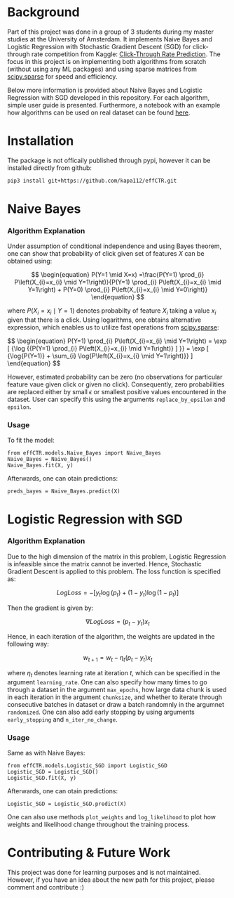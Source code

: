 # Background

Part of this project was done in a group of 3 students during my master studies at the University of Amsterdam. It implements Naive Bayes and Logistic Regression with Stochastic Gradient Descent (SGD) for click-through rate competition from Kaggle: [Click-Through Rate Prediction](https://www.kaggle.com/c/avazu-ctr-prediction/overview). The focus in this project is on implementing both algorithms from scratch (without using any ML packages) and using sparse matrices from [scipy.sparse](https://docs.scipy.org/doc/scipy/reference/sparse.html) for speed and efficiency.

Below more information is provided about Naive Bayes and Logistic Regression with SGD developed in this repository. For each algorithm, simple user guide is presented. Furthermore, a notebook with an example how algorithms can be used on real dataset can be found [here](https://github.com/kapa112/effCTR/blob/main/notebooks/Avazu_CTR_Predictions.ipynb).

# Installation

The package is not officaily published through pypi, however it can be installed directly from github:
```bash
pip3 install git+https://github.com/kapa112/effCTR.git
```

# Naive Bayes

### Algorithm Explanation

Under assumption of conditional independence and using Bayes theorem, one can show that probability of click given set of features $X$ can be obtained using:

$$
\begin{equation}
P(Y=1 \mid X=x) =\frac{P(Y=1) \prod_{i} P\left(X_{i}=x_{i} \mid Y=1\right)}{P(Y=1) \prod_{i} P\left(X_{i}=x_{i} \mid Y=1\right) + P(Y=0) \prod_{i} P\left(X_{i}=x_{i} \mid Y=0\right)}
\end{equation}
$$

where $P\left(X_{i}=x_{i} \mid Y=1\right)$ denotes probabilty of feature $X_i$ taking a value $x_i$ given that there is a click. Using logarithms, one obtains alternative expression, which enables us to utilize fast operations from [scipy.sparse](https://docs.scipy.org/doc/scipy/reference/sparse.html):

$$
\begin{equation}
P(Y=1) \prod_{i} P\left(X_{i}=x_{i} \mid Y=1\right) = \exp [ {\log \{{P(Y=1) \prod_{i} P\left(X_{i}=x_{i} \mid Y=1\right)} ] }} = \exp [ {\log{P(Y=1)} + \sum_{i} \log{P\left(X_{i}=x_{i} \mid Y=1\right)}} ]
\end{equation}
$$

However, estimated probability can be zero (no observations for particular feature vaue given click or given no click). Consequently, zero probabilities are replaced either by small $\epsilon$ or smallest positive values encountered in the dataset. User can specify this using the arguments ``replace_by_epsilon`` and ``epsilon``.

### Usage

To fit the model:

```python3
from effCTR.models.Naive_Bayes import Naive_Bayes
Naive_Bayes = Naive_Bayes()
Naive_Bayes.fit(X, y)
```

Afterwards, one can otain predictions:
```python3
preds_bayes = Naive_Bayes.predict(X)
```

# Logistic Regression with SGD

### Algorithm Explanation

Due to the high dimension of the matrix in this problem, Logistic Regression is infeasible since the matrix cannot be inverted. Hence, Stochastic Gradient Descent is applied to this problem. The loss function is specified as:

$$
\begin{equation}
Log Loss =-\left[y_{t} \log \left(p_{t}\right)+\left(1-y_{t}\right) \log \left(1-p_{t}\right)\right]
\end{equation}
$$

Then the gradient is given by:

$$
\begin{equation}
\nabla Log Loss=\left(p_{t}-y_{t}\right) x_{t}
\end{equation}
$$

Hence, in each iteration of the algorithm, the weights are updated in the following way:

$$
\begin{equation}
w_{t+1} = w_{t}-\eta_{t}\left(p_{t}-y_{t}\right) x_{t}
\end{equation}
$$

where $\eta_{t}$ denotes learning rate at iteration $t$, which can be specified in the argument ``learning_rate``. One can also specify how many times to go through a dataset in the argument ``max_epochs``, how large data chunk is used in each iteration in the argument ``chunksize``, and whether to iterate through consecutive batches in dataset or draw a batch randomnly in the argumnet ``randomized``. One can also add early stopping by using arguments ``early_stopping`` and ``n_iter_no_change``.

### Usage

Same as with Naive Bayes:

```python3
from effCTR.models.Logistic_SGD import Logistic_SGD
Logistic_SGD = Logistic_SGD()
Logistic_SGD.fit(X, y)
```

Afterwards, one can otain predictions:
```python3
Logistic_SGD = Logistic_SGD.predict(X)
```

One can also use methods ``plot_weights`` and ``log_likelihood`` to plot how weights and likelihood change throughout the training process.

# Contributing & Future Work

This project was done for learning purposes and is not maintained. However, if you have an idea about the new path for this project, please comment and contribute :)
